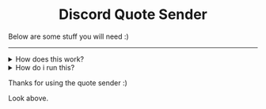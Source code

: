 <h1 align="center">Discord Quote Sender</h1>
<a align="center">Below are some stuff you will need :)</a>

-----------------------------------------------------

<details>
  <summary>How does this work?</summary>
  You change the Webhook URL in source/quotesender.py, and the quotes.
  It sends the quotes in a loop to that webhook, with a timer.
  The timer can be customized.
  When it's closed, the loop will end.
</details>



<details>
  <summary>How do i run this?</summary>
  Download the file in source [the folder!], run it (with python and with all the modules installed!), and wait.
  You can put it on a cloud service for 24/7 hosting.
</details>

Thanks for using the quote sender :)

<a align="center">Look above.</a>
